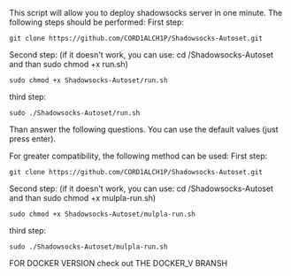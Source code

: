 This script will allow you to deploy shadowsocks server in one minute.
The following steps should be performed:
First step:
```
git clone https://github.com/CORD1ALCH1P/Shadowsocks-Autoset.git
```
Second step: (if it doesn't work, you can use: cd /Shadowsocks-Autoset and than sudo chmod +x run.sh)
```
sudo chmod +x Shadowsocks-Autoset/run.sh
```
third step:
```
sudo ./Shadowsocks-Autoset/run.sh
```
Than answer the following questions. You can use the default values (just press enter).

For greater compatibility, the following method can be used:
First step:
```
git clone https://github.com/CORD1ALCH1P/Shadowsocks-Autoset.git
```
Second step: (if it doesn't work, you can use: cd /Shadowsocks-Autoset and than sudo chmod +x mulpla-run.sh)
```
sudo chmod +x Shadowsocks-Autoset/mulpla-run.sh
```
third step:
```
sudo ./Shadowsocks-Autoset/mulpla-run.sh
```
FOR DOCKER VERSION check out THE DOCKER_V BRANSH
